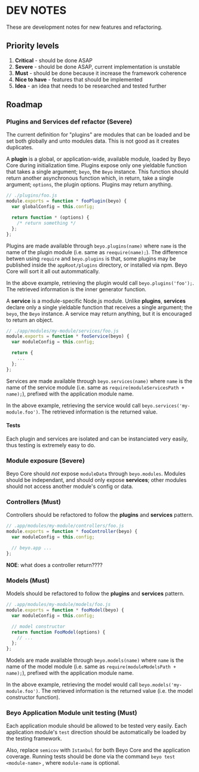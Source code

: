 # DEV NOTES

These are development notes for new features and refactoring.

## Priority levels

1. **Critical** - should be done ASAP
2. **Severe** - should be done ASAP, current implementation is unstable
3. **Must** - should be done because it increase the framework coherence
4. **Nice to have** - features that should be implemented
5. **Idea** - an idea that needs to be researched and tested further


## Roadmap

### Plugins and Services def refactor (Severe)

The current definition for "plugins" are modules that can be loaded and be set both globally and unto modules data. This is not good as it creates duplicates.

A **plugin** is a global, or application-wide, available module, loaded by Beyo Core during initialization time. Plugins expose only one yieldable function that takes a single argument; `beyo`, the `Beyo` instance. This function should return another asynchronous function which, in return, take a single argument; `options`, the plugin options. Plugins may return anything.

```javascript
// ./plugins/foo.js
module.exports = function * fooPlugin(beyo) {
  var globalConfig = this.config;

  return function * (options) {
    /* return something */
  };
};
```

Plugins are made available through `beyo.plugins(name)` where `name` is the name of the plugin module (i.e. same as `reequire(name);`). The difference betwen using `require` and `beyo.plugins` is that, some plugins may be published inside the `appRoot/plugins` directory, or installed via npm. Beyo Core will sort it all out autommatically.

In the above example, retrieving the plugin would call `beyo.plugins('foo');`. The retrieved information is the inner generator function.

A **service** is a module-specific Node.js module. Unlike **plugins**, **services** declare only a single yieldable function that receives a single argument; the `beyo`, the `Beyo` instance. A service may return anything, but it is encouraged to return an object.

```javascript
// ./app/modules/my-module/services/foo.js
module.exports = function * fooService(beyo) {
  var moduleConfig = this.config;

  return {
    ...
  };
};
```

Services are made available through `beyo.services(name)` where `name` is the name of the service module (i.e. same as `require(moduleServicesPath + name);`), prefixed with the application module name.

In the above example, retrieving the service would call `beyo.services('my-module.foo')`. The retrieved information is the returned value.

#### Tests

Each plugin and services are isolated and can be instanciated very easily, thus testing is extremely easy to do.


### Module exposure (Severe)

Beyo Core should *not* expose `moduleData` through `beyo.modules`. Modules should be independant, and should only expose **services**; other modules should not access another module's config or data.


### Controllers (Must)

Controllers should be refactored to follow the **plugins** and **services** pattern.

```javascript
// .app/modules/my-module/controllers/foo.js
module.exports = function * fooController(beyo) {
  var moduleConfig = this.config;

  // beyo.app ...
};
```

**NOE**: what does a controller return????


### Models (Must)

Models should be refactored to follow the **plugins** and **services** pattern.

```javascript
// .app/modules/my-module/models/foo.js
module.exports = function * fooModel(beyo) {
  var moduleConfig = this.config;

  // model constructor
  return function FooModel(options) {
    // ...
  };
};
```

Models are made available through `beyo.models(name)` where `name` is the name of the model module (i.e. same as `require(moduleModelsPath + name);`), prefixed with the application module name.

In the above example, retrieving the model would call `beyo.models('my-module.foo')`. The retrieved information is the returned value (i.e. the model constructor function).


### Beyo Application Module unit testing (Must)

Each application module should be allowed to be tested very easily. Each application module's `test` direction should be automatically be loaded by the
testing framework. 

Also, replace `semicov` with `Istanbul` for both Beyo Core and the application coverage. Running tests should be done via the command `beyo test <module-name>` , where `module-name` is optional.